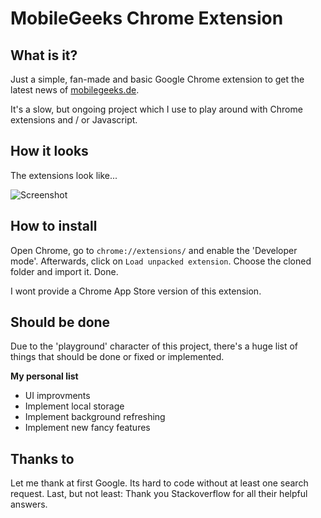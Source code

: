 MobileGeeks Chrome Extension
===================

## What is it?
Just a simple, fan-made and basic Google Chrome extension to get the latest news of [ mobilegeeks.de][mg-link].

It's a slow, but ongoing project which I use to play around with Chrome extensions and / or Javascript.

## How it looks
The extensions look like...

![Screenshot](https://raw.github.com/tscholze/mg-chrome-extension/master/docu-images/v01-130114.png)

## How to install
Open Chrome, go to `chrome://extensions/` and enable the 'Developer mode'. Afterwards, click on `Load unpacked extension`. Choose the cloned folder and import it. Done.

I wont provide a Chrome App Store version of this extension.

## Should be done
Due to the 'playground' character of this project, there's a huge list of things that should be done or fixed or implemented.

**My personal list**

* UI improvments
* Implement local storage
* Implement background refreshing
* Implement new fancy features

## Thanks to
Let me thank at first Google. Its hard to code without at least one search request. Last, but not least: Thank you Stackoverflow for all their helpful answers.


[mg-link]: http://www.mobilegeeks.de
